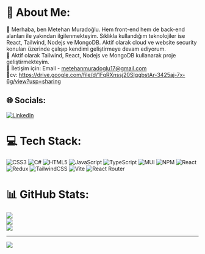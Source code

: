 # 💫 About Me:
🔭 Merhaba, ben Metehan Muradoğlu. Hem front-end hem de back-end alanları ile yakından 
ilgilenmekteyim. Sıklıkla kullandığım teknolojiler ise React, Tailwind, Nodejs ve MongoDB. Aktif 
olarak cloud ve website security konuları üzerinde çalışıp kendimi geliştirmeye devam ediyorum.<br>🤝 Aktif olarak Tailwind, React, Nodejs ve MongoDB kullanarak proje geliştirmekteyim.<br>💬 İletişim için: Email - metehanmuradoglu17@gmail.com<br>
🧟cv: https://drive.google.com/file/d/1FqRXnssj20SIggbstAr-3425aj-7x-6g/view?usp=sharing


## 🌐 Socials:
[![LinkedIn](https://img.shields.io/badge/LinkedIn-%230077B5.svg?logo=linkedin&logoColor=white)](https://linkedin.com/in/metehan-muradoğlu-835321285) 

# 💻 Tech Stack:
![CSS3](https://img.shields.io/badge/css3-%231572B6.svg?style=for-the-badge&logo=css3&logoColor=white) ![C#](https://img.shields.io/badge/c%23-%23239120.svg?style=for-the-badge&logo=c-sharp&logoColor=white) ![HTML5](https://img.shields.io/badge/html5-%23E34F26.svg?style=for-the-badge&logo=html5&logoColor=white) ![JavaScript](https://img.shields.io/badge/javascript-%23323330.svg?style=for-the-badge&logo=javascript&logoColor=%23F7DF1E) ![TypeScript](https://img.shields.io/badge/typescript-%23007ACC.svg?style=for-the-badge&logo=typescript&logoColor=white) ![MUI](https://img.shields.io/badge/MUI-%230081CB.svg?style=for-the-badge&logo=mui&logoColor=white) ![NPM](https://img.shields.io/badge/NPM-%23CB3837.svg?style=for-the-badge&logo=npm&logoColor=white) ![React](https://img.shields.io/badge/react-%2320232a.svg?style=for-the-badge&logo=react&logoColor=%2361DAFB) ![Redux](https://img.shields.io/badge/redux-%23593d88.svg?style=for-the-badge&logo=redux&logoColor=white) ![TailwindCSS](https://img.shields.io/badge/tailwindcss-%2338B2AC.svg?style=for-the-badge&logo=tailwind-css&logoColor=white) ![Vite](https://img.shields.io/badge/vite-%23646CFF.svg?style=for-the-badge&logo=vite&logoColor=white) ![React Router](https://img.shields.io/badge/React_Router-CA4245?style=for-the-badge&logo=react-router&logoColor=white)
# 📊 GitHub Stats:
![](https://github-readme-stats.vercel.app/api?username=MeteBely&theme=dracula&hide_border=false&include_all_commits=false&count_private=false)<br/>
![](https://github-readme-streak-stats.herokuapp.com/?user=MeteBely&theme=dracula&hide_border=false)<br/>
![](https://github-readme-stats.vercel.app/api/top-langs/?username=MeteBely&theme=dracula&hide_border=false&include_all_commits=false&count_private=false&layout=compact)

---
[![](https://visitcount.itsvg.in/api?id=MeteBely&icon=0&color=0)](https://visitcount.itsvg.in)

<!-- Proudly created with GPRM ( https://gprm.itsvg.in ) -->
